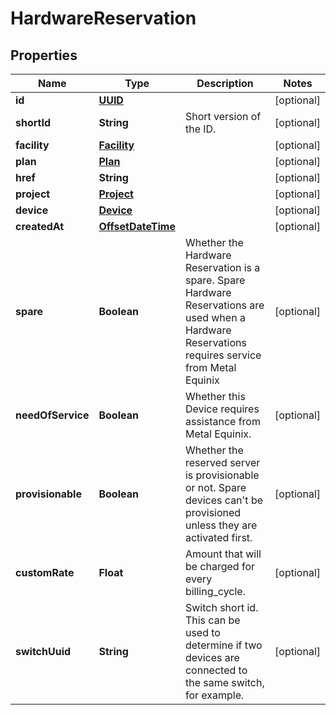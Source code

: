
# HardwareReservation

## Properties
Name | Type | Description | Notes
------------ | ------------- | ------------- | -------------
**id** | [**UUID**](UUID.md) |  |  [optional]
**shortId** | **String** | Short version of the ID. |  [optional]
**facility** | [**Facility**](Facility.md) |  |  [optional]
**plan** | [**Plan**](Plan.md) |  |  [optional]
**href** | **String** |  |  [optional]
**project** | [**Project**](Project.md) |  |  [optional]
**device** | [**Device**](Device.md) |  |  [optional]
**createdAt** | [**OffsetDateTime**](OffsetDateTime.md) |  |  [optional]
**spare** | **Boolean** | Whether the Hardware Reservation is a spare. Spare Hardware Reservations are used when a Hardware Reservations requires service from Metal Equinix |  [optional]
**needOfService** | **Boolean** | Whether this Device requires assistance from Metal Equinix. |  [optional]
**provisionable** | **Boolean** | Whether the reserved server is provisionable or not. Spare devices can&#39;t be provisioned unless they are activated first. |  [optional]
**customRate** | **Float** | Amount that will be charged for every billing_cycle. |  [optional]
**switchUuid** | **String** | Switch short id. This can be used to determine if two devices are connected to the same switch, for example. |  [optional]



